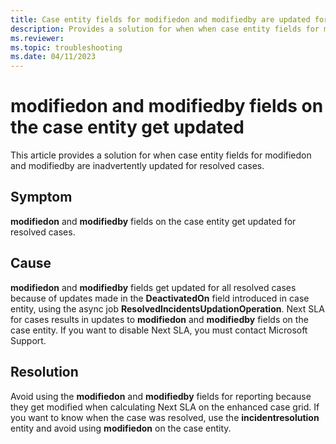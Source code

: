 ```yaml
---
title: Case entity fields for modifiedon and modifiedby are updated for resolved cases
description: Provides a solution for when when case entity fields for modifiedon and modifiedby are inadvertently updated for resolved cases in Dynamics 365 Customer Service.
ms.reviewer: 
ms.topic: troubleshooting
ms.date: 04/11/2023
---
```


# modifiedon and modifiedby fields on the case entity get updated

This article provides a solution for when case entity fields for modifiedon and modifiedby are inadvertently updated for resolved cases.

## Symptom

**modifiedon** and **modifiedby** fields on the case entity get updated for resolved cases.

## Cause

**modifiedon** and **modifiedby** fields get updated for all resolved cases because of updates made in the **DeactivatedOn** field introduced in case entity, using the async job **ResolvedIncidentsUpdationOperation**. Next SLA for cases results in updates to **modifiedon** and **modifiedby** fields on the case entity. If you want to disable Next SLA, you must contact Microsoft Support.

## Resolution

Avoid using the **modifiedon** and **modifiedby** fields for reporting because they get modified when calculating Next SLA on the enhanced case grid. If you want to know when the case was resolved, use the **incidentresolution** entity and avoid using **modifiedon** on the case entity.
